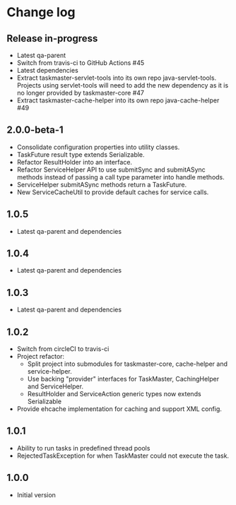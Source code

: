 # Change log

## Release in-progress

* Latest qa-parent
* Switch from travis-ci to GitHub Actions #45
* Latest dependencies
* Extract taskmaster-servlet-tools into its own repo java-servlet-tools. Projects using servlet-tools will need to add the new dependency as it is no longer provided by taskmaster-core #47
* Extract taskmaster-cache-helper into its own repo java-cache-helper #49

## 2.0.0-beta-1

* Consolidate configuration properties into utility classes.
* TaskFuture result type extends Serializable.
* Refactor ResultHolder into an interface.
* Refactor ServiceHelper API to use submitSync and submitASync methods instead of passing a call type parameter into handle methods.
* ServiceHelper submitASync methods return a TaskFuture.
* New ServiceCacheUtil to provide default caches for service calls.

## 1.0.5

* Latest qa-parent and dependencies

## 1.0.4

* Latest qa-parent and dependencies

## 1.0.3

* Latest qa-parent and dependencies

## 1.0.2

* Switch from circleCI to travis-ci
* Project refactor:
  * Split project into submodules for taskmaster-core, cache-helper and service-helper.
  * Use backing "provider" interfaces for TaskMaster, CachingHelper and ServiceHelper.
  * ResultHolder and ServiceAction generic types now extends Serializable
* Provide ehcache implementation for caching and support XML config.

## 1.0.1

* Ability to run tasks in predefined thread pools
* RejectedTaskException for when TaskMaster could not execute the task.

## 1.0.0

* Initial version

